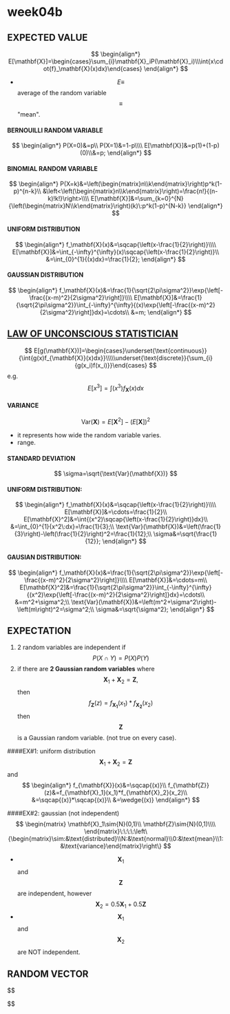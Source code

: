# week04b

## EXPECTED VALUE
$$
    \begin{align*}
    E[\mathbf{X}]=\begin{cases}\sum_{i}\mathbf{X}_iP(\mathbf{X}_i)\\\int{x\cdot{f}_\mathbf{X}(x)dx}\end{cases}
    \end{align*}
$$
- $$E\equiv$$ average of the random variable $$\equiv$$ "mean".

#### BERNOUILLI RANDOM VARIABLE
$$
\begin{align*}
P(X=0)&=p\\
P(X=1)&=1-p\\\\
E[\mathbf{X}]&=p(1)+(1-p)(0)\\&=p;
\end{align*}
$$

#### BINOMIAL RANDOM VARIABLE
$$
\begin{align*}
P(X=k)&=\left(\begin{matrix}n\\k\end{matrix}\right)p^k(1-p)^{n-k}\\
&\left<\left(\begin{matrix}n\\k\end{matrix}\right)=\frac{n!}{(n-k)!k!}\right>\\\\
E[\mathbf{X}]&=\sum_{k=0}^{N}{\left(\begin{matrix}N\\k\end{matrix}\right)(k)\:p^k(1-p)^{N-k}}
\end{align*}
$$

#### UNIFORM DISTRIBUTION
$$
\begin{align*}
f_\mathbf{X}(x)&=\sqcap{\left(x-\frac{1}{2}\right)}\\\\
E[\mathbf{X}]&=\int_{-\infty}^{\infty}(x)\sqcap{\left(x-\frac{1}{2}\right)}\\
&=\int_{0}^{1}{(x)dx}=\frac{1}{2};
\end{align*}
$$

#### GAUSSIAN DISTRIBUTION
$$
\begin{align*}
f_\mathbf{X}(x)&=\frac{1}{\sqrt{2\pi\sigma^2}}\exp{\left[-\frac{(x-m)^2}{2\sigma^2}\right]}\\\\
E[\mathbf{X}]&=\frac{1}{\sqrt{2\pi\sigma^2}}\int_{-\infty}^{\infty}{(x)\exp{\left[-\frac{(x-m)^2}{2\sigma^2}\right]}dx}=\cdots\\
&=m;
\end{align*}
$$

## [LAW OF UNCONSCIOUS STATISTICIAN](https://en.m.wikipedia.org/wiki/Law_of_the_unconscious_statistician)
$$
E[g(\mathbf{X})]=\begin{cases}\underset{\text{continuous}}{\int{g(x)f_{\mathbf{X}}(x)dx}}\\\\\underset{\text{discrete}}{\sum_{i}{g(x_i)f(x_i)}}\end{cases}
$$
e.g.
$$
E[x^3]=\int{(x^3)f_\mathbf{X}(x)dx}
$$
#### VARIANCE
$$
\text{Var}(\mathbf{X})=E[\mathbf{X}^2]-\left(E[\mathbf{X}]\right)^2
$$
- it represents how wide the random variable varies.
- range.

#### STANDARD DEVIATION
$$
    \sigma=\sqrt{\text{Var}(\mathbf{X})}
$$

#### UNIFORM DISTRIBUTION:
$$
\begin{align*}
f_\mathbf{X}(x)&=\sqcap{\left(x-\frac{1}{2}\right)}\\\\
E[\mathbf{X}]&=\cdots=\frac{1}{2}\\
E[\mathbf{X}^2]&=\int{(x^2)\sqcap{\left(x-\frac{1}{2}\right)}dx}\\
&=\int_{0}^{1}{x^2\:dx}=\frac{1}{3};\\
\text{Var}(\mathbf{X})&=\left(\frac{1}{3}\right)-\left(\frac{1}{2}\right)^2=\frac{1}{12};\\
\sigma&=\sqrt{\frac{1}{12}};
\end{align*}
$$

#### GAUSIAN DISTRIBUTION:
$$
\begin{align*}
f_\mathbf{X}(x)&=\frac{1}{\sqrt{2\pi\sigma^2}}\exp{\left[-\frac{(x-m)^2}{2\sigma^2}\right]}\\\\
E[\mathbf{X}]&=\cdots=m\\
E[\mathbf{X}^2]&=\frac{1}{\sqrt{2\pi\sigma^2}}\int_{-\infty}^{\infty}{(x^2)\exp{\left[-\frac{(x-m)^2}{2\sigma^2}\right]}dx}=\cdots\\
&=m^2+\sigma^2;\\
\text{Var}(\mathbf{X})&=\left(m^2+\sigma^2\right)-\left(m\right)^2=\sigma^2;\\
\sigma&=\sqrt{\sigma^2};
\end{align*}
$$

## EXPECTATION
1. 2 random variables are independent if
$$
    P(X\cap{Y})=P(X)P(Y)
$$
2. if there are **2 Gaussian random variables** where 
$$
    \mathbf{X}_1+\mathbf{X}_2=\mathbf{Z},
$$
then 
$$
    f_{\mathbf{Z}}(z)=f_{\mathbf{X_1}}(x_1)*f_{\mathbf{X_2}}(x_2) 
$$
then $$\mathbf{Z}$$ is a Gaussian random variable. (not true on every case).

####EX#1: uniform distribution
$$
\mathbf{X}_1+\mathbf{X}_2=\mathbf{Z}
$$ and 
$$
\begin{align*}
f_{\mathbf{X}}(x)&=\sqcap{(x)}\\
f_{\mathbf{Z}}(z)&=f_{\mathbf{X}_1}(x_1)*f_{\mathbf{X}_2}(x_2)\\
&=\sqcap{(x)}*\sqcap{(x)}\\
&=\wedge{(x)}
\end{align*}
$$

####EX#2: gaussian (not independent)
$$
\begin{matrix}
\mathbf{X}_1\sim{N}(0,1)\\
\mathbf{Z}\sim{N}(0,1)\\\\
\end{matrix}\:\:\:\:\left\{\begin{matrix}\sim:&\text{distributed}\\N:&\text{normal}\\0:&\text{mean}\\1:&\text{variance}\end{matrix}\right\}
$$
- $$\mathbf{X}_1$$ and $$\mathbf{Z}$$ are independent, 
however
$$
\mathbf{X}_2=0.5\mathbf{X}_1+0.5\mathbf{Z}
$$
- $$\mathbf{X}_1$$ and $$\mathbf{X}_2$$ are NOT independent.

## RANDOM VECTOR
$$

$$
